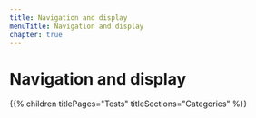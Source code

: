 ```yaml
---
title: Navigation and display
menuTitle: Navigation and display
chapter: true
---
```


# Navigation and display

{{% children titlePages="Tests" titleSections="Categories" %}}
